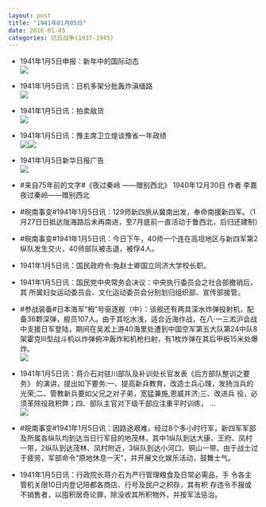 ```yaml
---
layout: post
title: "1941年01月05日"
date: 2016-01-05
categories: 抗日战争(1937-1945)
---
```


<meta name="referrer" content="no-referrer" />

- 1941年1月5日申报：新年中的国际动态 <br/><img src="https://ww1.sinaimg.cn/large/aca367d8jw1ezp0mm57g9j20ui0yqays.jpg" />

- 1941年1月5日讯：日机多架分批轰炸滇缅路 <br/><img src="https://ww2.sinaimg.cn/large/aca367d8jw1ezoyvkxk46j20b00hgq5k.jpg" />

- 1941年1月5日讯：拍卖敌货 <br/><img src="https://ww2.sinaimg.cn/large/aca367d8jw1ezox535vzaj206e05e74j.jpg" />

- 1941年1月5日讯：豫主席卫立煌谈豫省一年政绩 <br/><img src="https://ww4.sinaimg.cn/large/aca367d8jw1ezovepxycnj20gu0bqgne.jpg" /><img src="https://ww3.sinaimg.cn/large/aca367d8jw1ezoveq0r48j20ld05zq45.jpg" />

- 1941年1月5日新华日报广告 <br/><img src="https://ww2.sinaimg.cn/large/aca367d8jw1ezoq7c7de8j20ha0fvjtf.jpg" />

- #来自75年前的文字#《夜过秦岭 ——赠别西北》 1940年12月30日 作者 李嘉 夜过秦岭——赠别西北 

- #皖南事变#1941年1月5日讯：129师新四旅从冀南出发，奉命南援新四军。（1月27日日抵达陇海路后未再南进，至7月底前一直活动于鲁西北，后归还建制） 

- #皖南事变#1941年1月5日讯：今日下午，40师一个连在高坦地区与新四军第2纵队发生交火，40师部队被击退，被俘4人。 

- 1941年1月5日讯：国民政府令:免赵士卿国立同济大学校长职。 

- 1941年1月5日讯：国民党中央常务会决议：中央执行委员会之社会部撤销后，其 所属妇女运动委员会、文化运动委员会分别划归组织部、宣传部接管。 

- #参战装备#日本海军“栂”号驱逐舰（中）：该舰还有两具深水炸弹投射机，配备36颗深弹，舰员107人。由于其吃水浅，适合近海作战，在八·一三淞沪会战中支援日军登陆，期间在吴淞上游40海里处遭到中国空军第五大队第24中队8架霍克III型战斗机以炸弹俯冲轰炸和机枪扫射，有1枚炸弹在其后甲板15米处爆炸。 <br/><img src="https://ww3.sinaimg.cn/large/aca367d8jw1ezoe2iq5uxj20cb0f9tar.jpg" />

- 1941年1月5日讯：蒋介石对驻川部队及补训处长官发表《后方部队整训之要务》 的演讲，提出如下要务:一、提高新兵教育，改造士兵心理，发扬当兵的 光荣;二、管教新兵要如父兄之对子弟，宽猛兼施,恩威并济;三、改进兵 役，必须革除役政积弊；四、部队主官对下级干部应注重平时训练， ...  <br/><img src="https://ww2.sinaimg.cn/large/aca367d8jw1ezocmj29d7j20c809zwft.jpg" />

- #皖南事变#1941年1月5日讯：因路途艰难，经过8个多小时行军，新四军军部及所属各纵队均到达当日行军目的地茂林，其中1纵队到达大康、王府、凤村一带，2纵队到达茂林、凤村附近，3纵队到达小河口、铜山一带。由于战士过于疲劳，军部命令“原地休息一天”，并开展文化娱乐活动，鼓舞士气。 

- 1941年1月5日讯：行政院长蒋介石为严行管理粮食及日常必需品，手 令各主管机关限10日内登记陪都各商店、行号及民户之积存，其有积 存违令不报或不销售者，以囤积居奇论罪，除没收其所积物外，并按军法惩治。 

